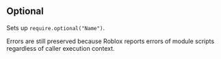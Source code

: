 ## Optional
Sets up `require.optional("Name")`.

Errors are still preserved because Roblox reports errors of module scripts regardless of caller
execution context.